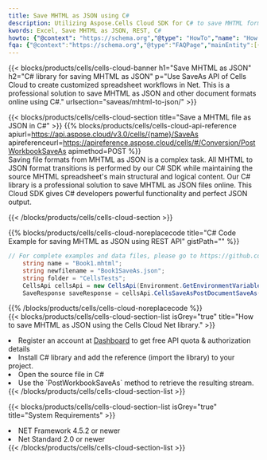 ```yaml
---
title: Save MHTML as JSON using C# 
description: Utilizing Aspose.Cells Cloud SDK for C# to save MHTML format file as JSON format file. 
kwords: Excel, Save MHTML as JSON, REST, C#
howto: {"@context": "https://schema.org","@type": "HowTo","name": "How to save MHTML as JSON using the Cells Cloud Net library.","description": "How to save MHTML as JSON using the Cells Cloud Net library.","image": {"@type": "ImageObject"},"url": "/net/saveas/mhtml-to-json/","step": [{ "@type": "HowToStep","name": "How to save MHTML as JSON using the Cells Cloud Net library. step 1", "image": {"@type": "ImageObject",},"url": "/net/saveas/mhtml-to-json/","text": "Register an account at <a href='https://dashboard.aspose.cloud/'>Dashboard</a> to get free API quota & authorization details",},{ "@type": "HowToStep","name": "How to save MHTML as JSON using the Cells Cloud Net library. step 1", "image": {"@type": "ImageObject",},"url": "/net/saveas/mhtml-to-json/","text": "Install C# library and add the reference (import the library) to your project.",},{ "@type": "HowToStep","name": "How to save MHTML as JSON using the Cells Cloud Net library. step 1", "image": {"@type": "ImageObject",},"url": "/net/saveas/mhtml-to-json/","text": "Open the source file in C#",},{ "@type": "HowToStep","name": "How to save MHTML as JSON using the Cells Cloud Net library. step 1", "image": {"@type": "ImageObject",},"url": "/net/saveas/mhtml-to-json/","text": "Use the `PostWorkbookSaveAs` method to retrieve the resulting stream.",}, ],"supply": {"@type": "HowToSupply","name": "document"},"tool": [{"@type": "HowToTool","name": "Visual Studio, Visual Studio Code, Rider"},{"@type": "HowToTool","name": "Aspose Cells"}],"totalTime": "PT6M"}
fqa: {"@context":"https://schema.org","@type":"FAQPage","mainEntity":[{"@type":"Question","name":"Why save file as other formats file in C# using REST API?","acceptedAnswer":{"@type":"Answer","text":"Documents are encoded in many ways, and some files may be incompatible with the software you use. To open and read such files, just save them as appropriate file formats.<br/><ol><li>Install .NET SDK and add the reference (import the library) to your project.</li><li>Open the source file in C# using REST API.</li><li>Call the PostWorkbookSaveAsRequest() method, passing an output filename with required extension.</li><li>Get the result of save as a separate file.</li></ol>"}},{"@type":"Question","name":"What file formats can I save as with your C# library?","acceptedAnswer":{"@type":"Answer","text":"We support a variety of file formats for conversion using .NET library, including XLSX, Excel, xls , PDF, CSV, HTML, Markdown, XML, PNG, JPG, TIFF, Json, TXT and many more."}},{"@type":"Question","name":"What is the maximum allowed file size for conversion using this .NET library?","acceptedAnswer":{"@type":"Answer","text":"There are no file size limits for format conversions using .NET library."}}]}
---
```



{{< blocks/products/cells/cells-cloud-banner h1="Save MHTML as JSON" h2="C# library for saving MHTML as JSON" p="Use SaveAs API of Cells Cloud to create customized spreadsheet workflows in Net. This is a professional solution to save MHTML as JSON and other document formats online using C#." urlsection="saveas/mhtml-to-json/" >}}

{{< blocks/products/cells/cells-cloud-section  title="Save a MHTML file as JSON in C#" >}}
{{% blocks/products/cells/cells-cloud-api-reference  apiurl=https://api.aspose.cloud/v3.0/cells/{name}/SaveAs  apireferenceurl=https://apireference.aspose.cloud/cells/#/Conversion/PostWorkbookSaveAs  apimethod=POST %}}
<br/>
Saving file formats from MHTML as JSON is a complex task. All MHTML to JSON format transitions is performed by our C# SDK while maintaining the source MHTML spreadsheet's main structural and logical content. Our C# library is a professional solution to save MHTML as JSON files online. This Cloud SDK gives C# developers powerful functionality and perfect JSON output.

{{< /blocks/products/cells/cells-cloud-section >}}

{{% blocks/products/cells/cells-cloud-noreplacecode title="C# Code Example for saving MHTML as JSON using REST API" gistPath="" %}}
  
```cs
// For complete examples and data files, please go to https://github.com/aspose-cells-cloud/aspose-cells-cloud-dotnet/
    string name = "Book1.mhtml";
    string newfilename = "Book1SaveAs.json";
    string folder = "CellsTests";
    CellsApi cellsApi = new CellsApi(Environment.GetEnvironmentVariable("ProductClientId"), Environment.GetEnvironmentVariable("ProductClientSecret"));
    SaveResponse saveResponse = cellsApi.CellsSaveAsPostDocumentSaveAs(name, null, newfilename, null,null,folder);
```
  
{{% /blocks/products/cells/cells-cloud-noreplacecode  %}}
<br/>
{{< blocks/products/cells/cells-cloud-section-list isGrey="true"  title="How to save MHTML as JSON using the Cells Cloud Net library." >}}
<li>Register an account at <a href="https://dashboard.aspose.cloud/">Dashboard</a> to get free API quota & authorization details</li>
<li>Install C# library and add the reference (import the library) to your project.</li>
<li>Open the source file in C#</li>
<li>Use the `PostWorkbookSaveAs` method to retrieve the resulting stream.</li>
{{< /blocks/products/cells/cells-cloud-section-list >}}

{{< blocks/products/cells/cells-cloud-section-list isGrey="true"  title="System Requirements" >}}
<li>NET Framework 4.5.2 or newer</li>
<li>Net Standard 2.0 or newer</li>
{{< /blocks/products/cells/cells-cloud-section-list >}}
